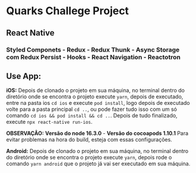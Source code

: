 # Quarks Challege Project

## React Native
### Styled Componets - Redux - Redux Thunk - Async Storage com Redux Persist - Hooks - React Navigation - Reactotron

## Use App:

**iOS:** Depois de clonado o projeto em sua máquina, no terminal dentro do diretório onde se encontra o projeto execute `yarn`, depois de executado, entre na pasta ios `cd ios` e execute `pod install`, logo depois de executado volte para a pasta principal `cd ..`, ou pode fazer tudo isso com um só comando `cd ios && pod install && cd ..`. Depois de tudo finalizado, execute `npx react-native run-ios`.

**OBSERVAÇÂO:** **Versão do node 16.3.0** - **Versão do cocoapods 1.10.1**
Para evitar problemas na hora do build, esteja com essas configurações.

**Android:** Depois de clonado o projeto em sua máquina, no terminal dentro do diretório onde se encontra o projeto execute `yarn`, depois rode o comando `yarn android` que o projeto já vai ser executado em sua máquina.
